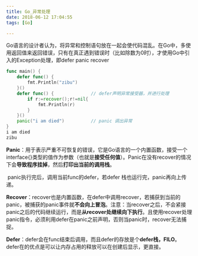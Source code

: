 ```yaml
---
title: Go_异常处理
date: 2018-06-12 17:04:55
tags: [Go]

---
```


Go语言的设计者认为，将异常和控制语句放在一起会使代码混乱。在Go中，多使用返回值来返回错误，只有在真正遇到错误时（比如除数为0时），才使用Go中引入的Exception处理，即defer panic recover

<!--more-->

```go 
func main() {
	defer func() {
		fmt.Println("zibu")
	}()
	defer func() {				// defer声明异常接受器，并进行处理
		if r:=recover();r!=nil{
			fmt.Println(r)
		}
	}()
	panic("i am died")			// panic 调出异常
}
i am died
zibu
```

**Panic**：用于表示严重不可恢复的错误，它是Go语言的一个内置函数，接受一个interface{}类型的值作为参数（也就是**接受任何值**）。Panic在没有recover的情况下会**导致程序挂掉**，然后**打印出当前的调用栈**。

​	panic执行完后，调用当前func的defer，若defer 栈也运行完，panic再向上传递。

**Recover**：recover也是内置函数，在defer中调用recover，若捕获到当前的panic，被捕获的panic事件就**不会向上冒泡**。注意：当recover之后，不会紧接panic之后的代码继续运行，而是**从recover处继续向下执行**。且使用recover处理panic指令，必须利用defer在panic之前声明，否则当panic时，recover无法捕捉。

**Defer**：defer会在func结束后调用，而且defer的存放是个**defer栈，FILO**。defer在的优点是可以让内存占用的释放可以在创建后显示，更直接。